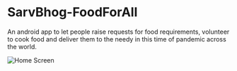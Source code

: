 # SarvBhog-FoodForAll
An android app to let people raise requests for food requirements, volunteer to cook food and deliver them to the needy in this time of pandemic across the world.

![Home Screen](https://csciitd-my.sharepoint.com/:i:/g/personal/cs5150285_csciitd_onmicrosoft_com/Ea-vWPKJQCFHo35A0r3TrBoB5B_HdKmch6BuIUu8NsfDbg?e=B1xP2X)
